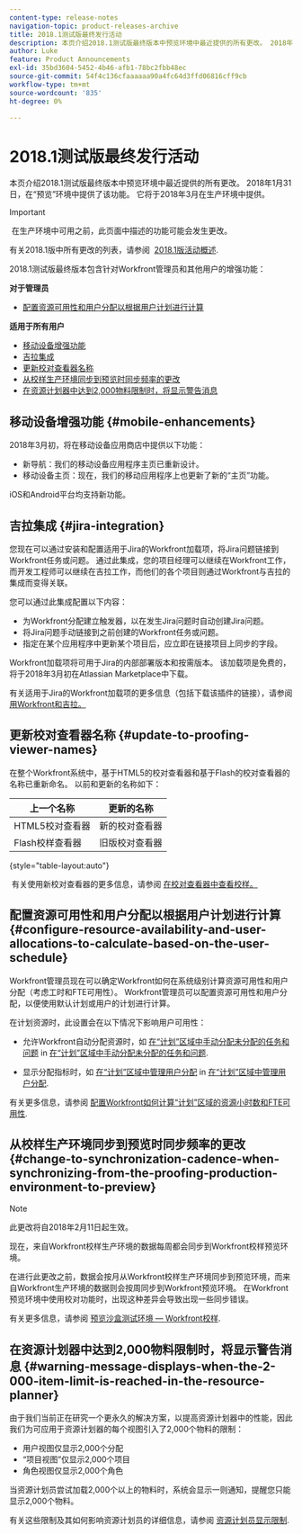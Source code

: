 ```yaml
---
content-type: release-notes
navigation-topic: product-releases-archive
title: 2018.1测试版最终发行活动
description: 本页介绍2018.1测试版最终版本中预览环境中最近提供的所有更改。 2018年1月31日，在“预览”环境中提供了该功能。 它将于2018年3月在生产环境中提供。
author: Luke
feature: Product Announcements
exl-id: 35bd3604-5452-4b46-afb1-78bc2fbb48ec
source-git-commit: 54f4c136cfaaaaaa90a4fc64d3ffd06816cff9cb
workflow-type: tm+mt
source-wordcount: '835'
ht-degree: 0%

---
```


# 2018.1测试版最终发行活动

本页介绍2018.1测试版最终版本中预览环境中最近提供的所有更改。 2018年1月31日，在“预览”环境中提供了该功能。 它将于2018年3月在生产环境中提供。

>[!IMPORTANT]
>
> 在生产环境中可用之前，此页面中描述的功能可能会发生更改。

有关2018.1版中所有更改的列表，请参阅  [2018.1版活动概述](../../../../product-announcements/product-releases/quarterly-release-archive/2018.1-release-activity/2018.1-release-activity-overview.md).

2018.1测试版最终版本包含针对Workfront管理员和其他用户的增强功能：

**对于管理员**

* [配置资源可用性和用户分配以根据用户计划进行计算](#configure-resource-availability-and-user-allocations-to-calculate-based-on-the-user-schedule)

**适用于所有用户**

* [移动设备增强功能](#mobile-enhancements)
* [吉拉集成](#jira-integration)
* [更新校对查看器名称](#update-to-proofing-viewer-names)
* [从校样生产环境同步到预览时同步频率的更改](#change-to-synchronization-cadence-when-synchronizing-from-the-proofing-production-environment-to-preview)
* [在资源计划器中达到2,000物料限制时，将显示警告消息](#warning-message-displays-when-the-2-000-item-limit-is-reached-in-the-resource-planner)

## 移动设备增强功能 {#mobile-enhancements}

2018年3月初，将在移动设备应用商店中提供以下功能：

* 新导航：我们的移动设备应用程序主页已重新设计。
* 移动设备主页：现在，我们的移动应用程序上也更新了新的“主页”功能。

iOS和Android平台均支持新功能。

## 吉拉集成 {#jira-integration}

您现在可以通过安装和配置适用于Jira的Workfront加载项，将Jira问题链接到Workfront任务或问题。 通过此集成，您的项目经理可以继续在Workfront工作，而开发工程师可以继续在吉拉工作，而他们的各个项目则通过Workfront与吉拉的集成而变得关联。

您可以通过此集成配置以下内容：

* 为Workfront分配建立触发器，以在发生Jira问题时自动创建Jira问题。
* 将Jira问题手动链接到之前创建的Workfront任务或问题。
* 指定在某个应用程序中更新某个项目后，应立即在链接项目上同步的字段。

Workfront加载项将可用于Jira的内部部署版本和按需版本。 该加载项是免费的，将于2018年3月初在Atlassian Marketplace中下载。

有关适用于Jira的Workfront加载项的更多信息（包括下载该插件的链接），请参阅 [用Workfront和吉拉。](https://support.workfront.com/hc/en-us/sections/115001130053)

## 更新校对查看器名称 {#update-to-proofing-viewer-names}

在整个Workfront系统中，基于HTML5的校对查看器和基于Flash的校对查看器的名称已重新命名。 以前和更新的名称如下： 

| **上一个名称** | **更新的名称** |
|---|---|
| HTML5校对查看器 | 新的校对查看器 |
| Flash校样查看器 | 旧版校对查看器 |

{style=&quot;table-layout:auto&quot;}

 有关使用新校对查看器的更多信息，请参阅 [在校对查看器中查看校样。](https://support.workfront.com/hc/en-us/sections/115000275214)

## 配置资源可用性和用户分配以根据用户计划进行计算 {#configure-resource-availability-and-user-allocations-to-calculate-based-on-the-user-schedule}

Workfront管理员现在可以确定Workfront如何在系统级别计算资源可用性和用户分配（考虑工时和FTE可用性）。 Workfront管理员可以配置资源可用性和用户分配，以便使用默认计划或用户的计划进行计算。

在计划资源时，此设置会在以下情况下影响用户可用性：

* 允许Workfront自动分配资源时，如 [在“计划”区域中手动分配未分配的任务和问题](../../../../resource-mgmt/resource-scheduling/manually-assign-items-scheduling-areas.md) in [在“计划”区域中手动分配未分配的任务和问题](../../../../resource-mgmt/resource-scheduling/manually-assign-items-scheduling-areas.md).

* 显示分配指标时，如 [在“计划”区域中管理用户分配](../../../../resource-mgmt/resource-scheduling/manage-allocations-scheduling-areas.md) in [在“计划”区域中管理用户分配](../../../../resource-mgmt/resource-scheduling/manage-allocations-scheduling-areas.md).

有关更多信息，请参阅 [配置Workfront如何计算“计划”区域的资源小时数和FTE可用性](../../../../resource-mgmt/resource-scheduling/calculate-hours-fte-scheduling-area.md).

## 从校样生产环境同步到预览时同步频率的更改 {#change-to-synchronization-cadence-when-synchronizing-from-the-proofing-production-environment-to-preview}

>[!NOTE]
此更改将自2018年2月11日起生效。

现在，来自Workfront校样生产环境的数据每周都会同步到Workfront校样预览环境。

在进行此更改之前，数据会按月从Workfront校样生产环境同步到预览环境，而来自Workfront生产环境的数据则会按周同步到Workfront预览环境。 在Workfront预览环境中使用校对功能时，出现这种差异会导致出现一些同步错误。 

有关更多信息，请参阅 [预览沙盒测试环境 — Workfront校样](../../../../workfront-proof/wp-getstarted/system-information/preview-sandbox.md). 

## 在资源计划器中达到2,000物料限制时，将显示警告消息 {#warning-message-displays-when-the-2-000-item-limit-is-reached-in-the-resource-planner}

由于我们当前正在研究一个更永久的解决方案，以提高资源计划器中的性能，因此我们为可应用于资源计划器的每个视图引入了2,000个物料的限制：

* 用户视图仅显示2,000个分配
* “项目视图”仅显示2,000个项目
* 角色视图仅显示2,000个角色

当资源计划员尝试加载2,000个以上的物料时，系统会显示一则通知，提醒您只能显示2,000个物料。

有关这些限制及其如何影响资源计划员的详细信息，请参阅 [资源计划员显示限制](../../../../resource-mgmt/resource-planning/resource-planner-display-limitations.md).

<!--
<p data-mc-conditions="QuicksilverOrClassic.Draft mode">To participate in our beta program for the Resource Planner performance, see <a href="../../../../product-announcements/betas/resource-planner-performance-beta.md" class="MCXref xref">Resource Planner performance beta </a>.</p>
-->
